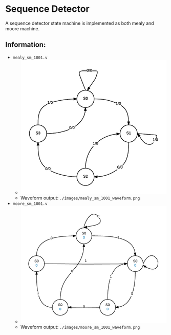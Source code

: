 [//]: # (Image References)
[image_mealy]: ./images/mealy_sm_1001.png
[image_moore]: ./images/moore_sm_1001.png

# Sequence Detector
A sequence detector state machine is implemented as both mealy and moore machine.

## Information:
- `mealy_sm_1001.v`
    - ![before and after][image_mealy]
    - Waveform output: `./images/mealy_sm_1001_waveform.png`
- `moore_sm_1001.v`
    - ![before and after][image_moore]
    - Waveform output: `./images/moore_sm_1001_waveform.png`
